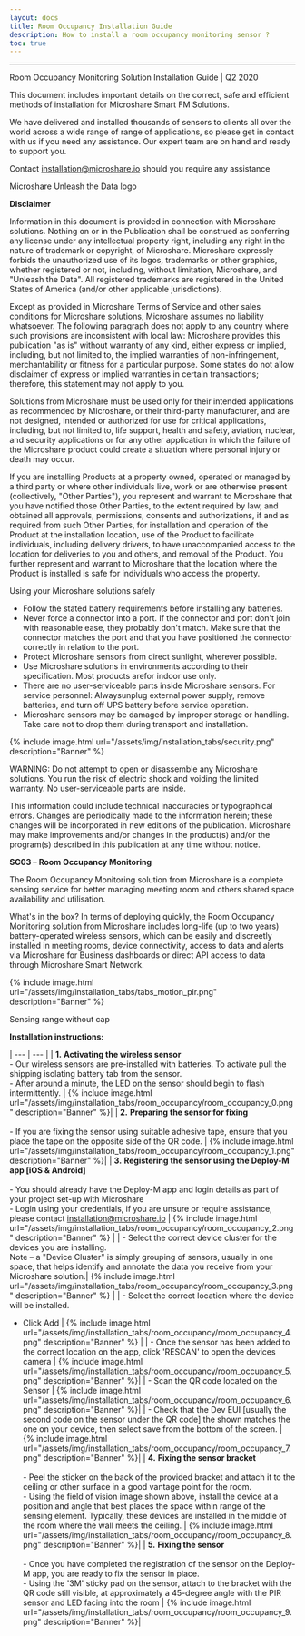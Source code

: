 ```yaml
---
layout: docs
title: Room Occupancy Installation Guide
description: How to install a room occupancy monitoring sensor ?
toc: true
---
```


---------------------------------------

Room Occupancy Monitoring Solution Installation Guide | Q2 2020

This document includes important details on the correct, safe and efficient methods of installation for Microshare Smart FM Solutions.

We have delivered and installed thousands of sensors to clients all over the world across a wide range of range of applications, so please get in contact with us if you need any assistance. Our expert team are on hand and ready to support you.

Contact [installation@microshare.io](mailto:installation@microshare.io) should you require any assistance

Microshare Unleash the Data logo

**Disclaimer**

Information in this document is provided in connection with Microshare solutions. Nothing on or in the Publication shall be construed as conferring any license under any intellectual property right, including any right in the nature of trademark or copyright, of Microshare. Microshare expressly forbids the unauthorized use of its logos, trademarks or other graphics, whether registered or not, including, without limitation, Microshare, and &quot;Unleash the Data&quot;. All registered trademarks are registered in the United States of America (and/or other applicable jurisdictions).

Except as provided in Microshare Terms of Service and other sales conditions for Microshare solutions, Microshare assumes no liability whatsoever. The following paragraph does not apply to any country where such provisions are inconsistent with local law: Microshare provides this publication &quot;as is&quot; without warranty of any kind, either express or implied, including, but not limited to, the implied warranties of non-infringement, merchantability or fitness for a particular purpose. Some states do not allow disclaimer of express or implied warranties in certain transactions; therefore, this statement may not apply to you.

Solutions from Microshare must be used only for their intended applications as recommended by Microshare, or their third-party manufacturer, and are not designed, intended or authorized for use for critical applications, including, but not limited to, life support, health and safety, aviation, nuclear, and security applications or for any other application in which the failure of the Microshare product could create a situation where personal injury or death may occur.

If you are installing Products at a property owned, operated or managed by a third party or where other individuals live, work or are otherwise present (collectively, &quot;Other Parties&quot;), you represent and warrant to Microshare that you have notified those Other Parties, to the extent required by law, and obtained all approvals, permissions, consents and authorizations, if and as required from such Other Parties, for installation and operation of the Product at the installation location, use of the Product to facilitate individuals, including delivery drivers, to have unaccompanied access to the location for deliveries to you and others, and removal of the Product. You further represent and warrant to Microshare that the location where the Product is installed is safe for individuals who access the property.

Using your Microshare solutions safely

- Follow the stated battery requirements before installing any batteries. 
- Never force a connector into a port. If the connector and port don&#39;t join with reasonable ease, they probably don&#39;t match. Make sure that the connector matches the port and that you have positioned the connector correctly in relation to the port.
- Protect Microshare sensors from direct sunlight, wherever possible.
- Use Microshare solutions in environments according to their specification. Most products arefor indoor use only. 
- There are no user-serviceable parts inside Microshare sensors. For service personnel: Alwaysunplug external power supply, remove batteries, and turn off UPS battery before service operation. 
- Microshare sensors may be damaged by improper storage or handling. Take care not to drop them during transport and installation.

{% include image.html url="/assets/img/installation_tabs/security.png" description="Banner" %}

WARNING: Do not attempt to open or disassemble any Microshare solutions. You run the risk of electric shock and voiding the limited warranty. No user-serviceable parts are inside.

This information could include technical inaccuracies or typographical errors. Changes are periodically made to the information herein; these changes will be incorporated in new editions of the publication. Microshare may make improvements and/or changes in the product(s) and/or the program(s) described in this publication at any time without notice.

**SC03 – Room Occupancy Monitoring**

The Room Occupancy Monitoring solution from Microshare is a complete sensing service for better managing meeting room and others shared space availability and utilisation.

What&#39;s in the box? In terms of deploying quickly, the Room Occupancy Monitoring solution from Microshare includes long-life (up to two years) battery-operated wireless sensors, which can be easily and discreetly installed in meeting rooms, device connectivity, access to data and alerts via Microshare for Business dashboards or direct API access to data through Microshare Smart Network. 

{% include image.html url="/assets/img/installation_tabs/tabs_motion_pir.png" description="Banner" %}

Sensing range without cap

**Installation instructions:**

| --- | --- |
| **1.** **Activating the wireless sensor** <br>- Our wireless sensors are pre-installed with batteries. To activate pull the shipping isolating battery tab from the sensor.<br>- After around a minute, the LED on the sensor should begin to flash intermittently. | {% include image.html url="/assets/img/installation_tabs/room_occupancy/room_occupancy_0.png" description="Banner" %}|
| **2.** **Preparing the sensor for fixing** <br><br>- If you are fixing the sensor using suitable adhesive tape, ensure that you place the tape on the opposite side of the QR code. | {% include image.html url="/assets/img/installation_tabs/room_occupancy/room_occupancy_1.png" description="Banner" %}|
| **3.** **Registering the sensor using the Deploy-M app [iOS &amp; Android]** <br><br>- You should already have the Deploy-M app and login details as part of your project set-up with Microshare<br>- Login using your credentials, if you are unsure or require assistance, please contact [installation@microshare.io](mailto:installation@microshare.io) | {% include image.html url="/assets/img/installation_tabs/room_occupancy/room_occupancy_2.png" description="Banner" %} |
| - Select the correct device cluster for the devices you are installing. <br> Note – a &quot;Device Cluster&quot; is simply grouping of sensors, usually in one space, that helps identify and annotate the data you receive from your Microshare solution.| {% include image.html url="/assets/img/installation_tabs/room_occupancy/room_occupancy_3.png" description="Banner" %}  |
| - Select the correct location where the device will be installed.<br>
- Click Add | {% include image.html url="/assets/img/installation_tabs/room_occupancy/room_occupancy_4.png" description="Banner" %}  |
| - Once the sensor has been added to the correct location on the app, click &#39;RESCAN&#39; to open the devices camera | {% include image.html url="/assets/img/installation_tabs/room_occupancy/room_occupancy_5.png" description="Banner" %}|
| - Scan the QR code located on the Sensor | {% include image.html url="/assets/img/installation_tabs/room_occupancy/room_occupancy_6.png" description="Banner" %}|
| - Check that the Dev EUI [usually the second code on the sensor under the QR code] the shown matches the one on your device, then select save from the bottom of the screen. | {% include image.html url="/assets/img/installation_tabs/room_occupancy/room_occupancy_7.png" description="Banner" %}|
| **4.** **Fixing the sensor bracket** <br><br>- Peel the sticker on the back of the provided bracket and attach it to the ceiling or other surface in a good vantage point for the room.<br>- Using the field of vision image shown above, install the device at a position and angle that best places the space within range of the sensing element. Typically, these devices are installed in the middle of the room where the wall meets the ceiling. | {% include image.html url="/assets/img/installation_tabs/room_occupancy/room_occupancy_8.png" description="Banner" %}|
| **5.** **Fixing the sensor** <br><br>- Once you have completed the registration of the sensor on the Deploy-M app, you are ready to fix the sensor in place. <br> - Using the &#39;3M&#39; sticky pad on the sensor, attach to the bracket with the QR code still visible, at approximately a 45-degree angle with the PIR sensor and LED facing into the room | {% include image.html url="/assets/img/installation_tabs/room_occupancy/room_occupancy_9.png" description="Banner" %}|



<style>
    tr td:first-child {
        width:60%;
    }

    tr td:nth-child(2) {
        width:40%;
    }
</style>
